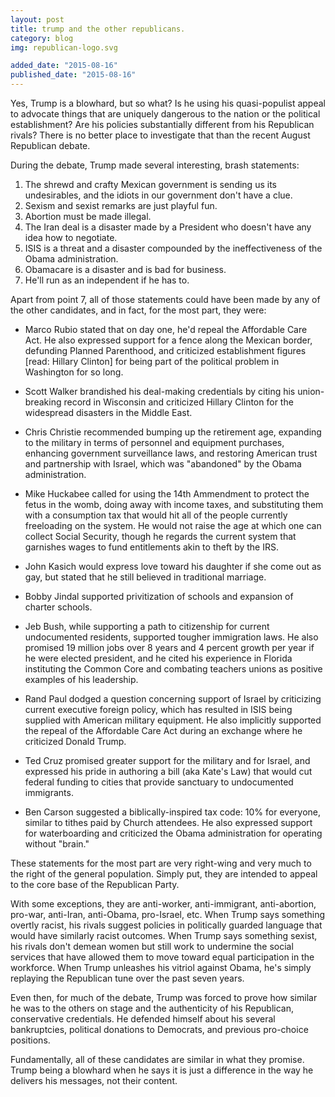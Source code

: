 ```yaml
---
layout: post
title: trump and the other republicans.
category: blog
img: republican-logo.svg

added_date: "2015-08-16"
published_date: "2015-08-16"
---
```


Yes, Trump is a blowhard, but so what? Is he using his quasi-populist appeal to advocate things that are uniquely dangerous to the nation or the political establishment? Are his policies substantially different from his Republican rivals? There is no better place to investigate that than the recent August Republican debate.  

During the debate, Trump made several interesting, brash statements:  
1. The shrewd and crafty Mexican government is sending us its undesirables, and the idiots in our government don't have a clue.  
2. Sexism and sexist remarks are just playful fun.  
3. Abortion must be made illegal.  
4. The Iran deal is a disaster made by a President who doesn't have any idea how to negotiate.  
5. ISIS is a threat and a disaster compounded by the ineffectiveness of the Obama administration.  
6. Obamacare is a disaster and is bad for business.  
7. He'll run as an independent if he has to.  

Apart from point 7, all of those statements could have been made by any of the other candidates, and in fact, for the most part, they were:  

* Marco Rubio stated that on day one, he'd repeal the Affordable Care Act. He also expressed support for a fence along the Mexican border, defunding Planned Parenthood, and criticized establishment figures [read: Hillary Clinton] for being part of the political problem in Washington for so long.  

* Scott Walker brandished his deal-making credentials by citing his union-breaking record in Wisconsin and criticized Hillary Clinton for the widespread disasters in the Middle East.  

* Chris Christie recommended bumping up the retirement age, expanding to the military in terms of personnel and equipment purchases, enhancing government surveillance laws, and restoring American trust and partnership with Israel, which was "abandoned" by the Obama administration.  

* Mike Huckabee called for using the 14th Ammendment to protect the fetus in the womb, doing away with income taxes, and substituting them with a consumption tax that would hit all of the people currently freeloading on the system. He would not raise the age at which one can collect Social Security, though he regards the current system that garnishes wages to fund entitlements akin to theft by the IRS.  

* John Kasich would express love toward his daughter if she come out as gay, but stated that he still believed in traditional marriage.  

* Bobby Jindal supported privitization of schools and expansion of charter schools.  

* Jeb Bush, while supporting a path to citizenship for current undocumented residents, supported tougher immigration laws. He also promised 19 million jobs over 8 years and 4 percent growth per year if he were elected president, and he cited his experience in Florida instituting the Common Core and combating teachers unions as positive examples of his leadership.  

* Rand Paul dodged a question concerning support of Israel by criticizing current executive foreign policy, which has resulted in ISIS being supplied with American military equipment. He also implicitly supported the repeal of the Affordable Care Act during an exchange where he criticized Donald Trump.  

* Ted Cruz promised greater support for the military and for Israel, and expressed his pride in authoring a bill (aka Kate's Law) that would cut federal funding to cities that provide sanctuary to undocumented immigrants.  

* Ben Carson suggested a biblically-inspired tax code: 10% for everyone, similar to tithes paid by Church attendees. He also expressed support for waterboarding and criticized the Obama administration for operating without "brain."   

These statements for the most part are very right-wing and very much to the right of the general population. Simply put, they are intended to appeal to the core base of the Republican Party. 

With some exceptions, they are anti-worker, anti-immigrant, anti-abortion, pro-war, anti-Iran, anti-Obama, pro-Israel, etc. When Trump says something overtly racist, his rivals suggest policies in politically guarded language that would have similarly racist outcomes. When Trump says something sexist, his rivals don't demean women but still work to undermine the social services that have allowed them to move toward equal participation in the workforce. When Trump unleashes his vitriol against Obama, he's simply replaying the Republican tune over the past seven years.  

Even then, for much of the debate, Trump was forced to prove how similar he was to the others on stage and the authenticity of his Republican, conservative credentials. He defended himself about his several bankruptcies, political donations to Democrats, and previous pro-choice positions.  

Fundamentally, all of these candidates are similar in what they promise. Trump being a blowhard when he says it is just a difference in the way he delivers his messages, not their content.  
